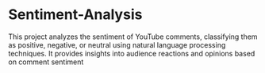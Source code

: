 # Sentiment-Analysis
This project analyzes the sentiment of YouTube comments, classifying them as positive, negative, or neutral using natural language processing techniques. It provides insights into audience reactions and opinions based on comment sentiment
